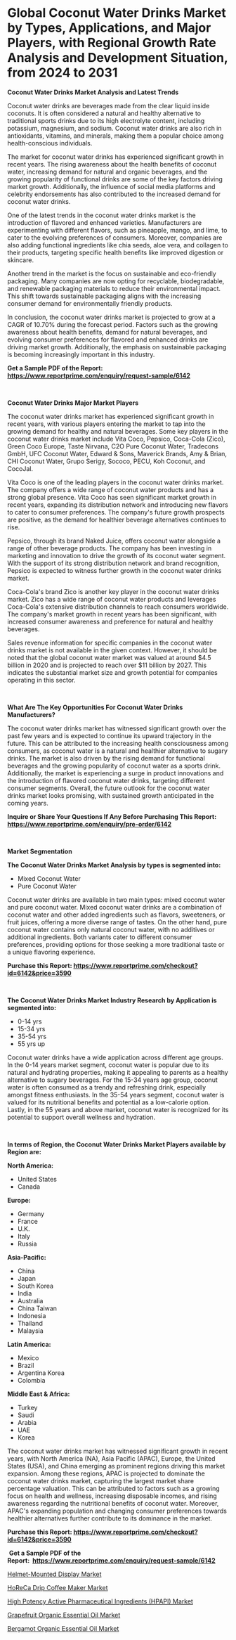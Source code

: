 <p><h1>Global Coconut Water Drinks Market by Types, Applications, and Major Players, with Regional Growth Rate Analysis and Development Situation, from 2024 to 2031</h1></p><p><strong>Coconut Water Drinks Market Analysis and Latest Trends</strong></p>
<p><p>Coconut water drinks are beverages made from the clear liquid inside coconuts. It is often considered a natural and healthy alternative to traditional sports drinks due to its high electrolyte content, including potassium, magnesium, and sodium. Coconut water drinks are also rich in antioxidants, vitamins, and minerals, making them a popular choice among health-conscious individuals.</p><p>The market for coconut water drinks has experienced significant growth in recent years. The rising awareness about the health benefits of coconut water, increasing demand for natural and organic beverages, and the growing popularity of functional drinks are some of the key factors driving market growth. Additionally, the influence of social media platforms and celebrity endorsements has also contributed to the increased demand for coconut water drinks.</p><p>One of the latest trends in the coconut water drinks market is the introduction of flavored and enhanced varieties. Manufacturers are experimenting with different flavors, such as pineapple, mango, and lime, to cater to the evolving preferences of consumers. Moreover, companies are also adding functional ingredients like chia seeds, aloe vera, and collagen to their products, targeting specific health benefits like improved digestion or skincare.</p><p>Another trend in the market is the focus on sustainable and eco-friendly packaging. Many companies are now opting for recyclable, biodegradable, and renewable packaging materials to reduce their environmental impact. This shift towards sustainable packaging aligns with the increasing consumer demand for environmentally friendly products.</p><p>In conclusion, the coconut water drinks market is projected to grow at a CAGR of 10.70% during the forecast period. Factors such as the growing awareness about health benefits, demand for natural beverages, and evolving consumer preferences for flavored and enhanced drinks are driving market growth. Additionally, the emphasis on sustainable packaging is becoming increasingly important in this industry.</p></p>
<p><strong>Get a Sample PDF of the Report:&nbsp; <a href="https://www.reportprime.com/enquiry/request-sample/6142">https://www.reportprime.com/enquiry/request-sample/6142</a></strong></p>
<p>&nbsp;</p>
<p><strong>Coconut Water Drinks Major Market Players</strong></p>
<p><p>The coconut water drinks market has experienced significant growth in recent years, with various players entering the market to tap into the growing demand for healthy and natural beverages. Some key players in the coconut water drinks market include Vita Coco, Pepsico, Coca-Cola (Zico), Green Coco Europe, Taste Nirvana, C2O Pure Coconut Water, Tradecons GmbH, UFC Coconut Water, Edward & Sons, Maverick Brands, Amy & Brian, CHI Coconut Water, Grupo Serigy, Sococo, PECU, Koh Coconut, and CocoJal.</p><p>Vita Coco is one of the leading players in the coconut water drinks market. The company offers a wide range of coconut water products and has a strong global presence. Vita Coco has seen significant market growth in recent years, expanding its distribution network and introducing new flavors to cater to consumer preferences. The company's future growth prospects are positive, as the demand for healthier beverage alternatives continues to rise.</p><p>Pepsico, through its brand Naked Juice, offers coconut water alongside a range of other beverage products. The company has been investing in marketing and innovation to drive the growth of its coconut water segment. With the support of its strong distribution network and brand recognition, Pepsico is expected to witness further growth in the coconut water drinks market.</p><p>Coca-Cola's brand Zico is another key player in the coconut water drinks market. Zico has a wide range of coconut water products and leverages Coca-Cola's extensive distribution channels to reach consumers worldwide. The company's market growth in recent years has been significant, with increased consumer awareness and preference for natural and healthy beverages.</p><p>Sales revenue information for specific companies in the coconut water drinks market is not available in the given context. However, it should be noted that the global coconut water market was valued at around $4.5 billion in 2020 and is projected to reach over $11 billion by 2027. This indicates the substantial market size and growth potential for companies operating in this sector.</p></p>
<p>&nbsp;</p>
<p><strong>What Are The Key Opportunities For Coconut Water Drinks Manufacturers?</strong></p>
<p><p>The coconut water drinks market has witnessed significant growth over the past few years and is expected to continue its upward trajectory in the future. This can be attributed to the increasing health consciousness among consumers, as coconut water is a natural and healthier alternative to sugary drinks. The market is also driven by the rising demand for functional beverages and the growing popularity of coconut water as a sports drink. Additionally, the market is experiencing a surge in product innovations and the introduction of flavored coconut water drinks, targeting different consumer segments. Overall, the future outlook for the coconut water drinks market looks promising, with sustained growth anticipated in the coming years.</p></p>
<p><strong>Inquire or Share Your Questions If Any Before Purchasing This Report: <a href="https://www.reportprime.com/enquiry/pre-order/6142">https://www.reportprime.com/enquiry/pre-order/6142</a></strong></p>
<p>&nbsp;</p>
<p><strong>Market Segmentation</strong></p>
<p><strong>The Coconut Water Drinks Market Analysis by types is segmented into:</strong></p>
<p><ul><li>Mixed Coconut Water</li><li>Pure Coconut Water</li></ul></p>
<p><p>Coconut water drinks are available in two main types: mixed coconut water and pure coconut water. Mixed coconut water drinks are a combination of coconut water and other added ingredients such as flavors, sweeteners, or fruit juices, offering a more diverse range of tastes. On the other hand, pure coconut water contains only natural coconut water, with no additives or additional ingredients. Both variants cater to different consumer preferences, providing options for those seeking a more traditional taste or a unique flavoring experience.</p></p>
<p><strong>Purchase this Report:&nbsp;<a href="https://www.reportprime.com/checkout?id=6142&price=3590">https://www.reportprime.com/checkout?id=6142&price=3590</a></strong></p>
<p>&nbsp;</p>
<p><strong>The Coconut Water Drinks Market Industry Research by Application is segmented into:</strong></p>
<p><ul><li>0-14 yrs</li><li>15-34 yrs</li><li>35-54 yrs</li><li>55 yrs up</li></ul></p>
<p><p>Coconut water drinks have a wide application across different age groups. In the 0-14 years market segment, coconut water is popular due to its natural and hydrating properties, making it appealing to parents as a healthy alternative to sugary beverages. For the 15-34 years age group, coconut water is often consumed as a trendy and refreshing drink, especially amongst fitness enthusiasts. In the 35-54 years segment, coconut water is valued for its nutritional benefits and potential as a low-calorie option. Lastly, in the 55 years and above market, coconut water is recognized for its potential to support overall wellness and hydration.</p></p>
<p>&nbsp;</p>
<p><strong>In terms of Region, the Coconut Water Drinks Market Players available by Region are:</strong></p>
<p>
    <p> <strong> North America: </strong>
        <ul>
            <li>United States</li>
            <li>Canada</li>
        </ul>
        </p> 
    <p> <strong> Europe: </strong>
        <ul>
            <li>Germany</li>
            <li>France</li>
            <li>U.K.</li>
            <li>Italy</li>
            <li>Russia</li>
        </ul>
        </p> 
    <p> <strong> Asia-Pacific: </strong>
        <ul>
            <li>China</li>
            <li>Japan</li>
            <li>South Korea</li>
            <li>India</li>
            <li>Australia</li>
            <li>China Taiwan</li>
            <li>Indonesia</li>
            <li>Thailand</li>
            <li>Malaysia</li>
        </ul>
        </p> 
    <p> <strong> Latin America: </strong>
        <ul>
            <li>Mexico</li>
            <li>Brazil</li>
            <li>Argentina Korea</li>
            <li>Colombia</li>
        </ul>
        </p> 
    <p> <strong> Middle East & Africa: </strong>
        <ul>
            <li>Turkey</li>
            <li>Saudi</li>
            <li>Arabia</li>
            <li>UAE</li>
            <li>Korea</li>
        </ul>
    </p>
    </p>
<p><p>The coconut water drinks market has witnessed significant growth in recent years, with North America (NA), Asia Pacific (APAC), Europe, the United States (USA), and China emerging as prominent regions driving this market expansion. Among these regions, APAC is projected to dominate the coconut water drinks market, capturing the largest market share percentage valuation. This can be attributed to factors such as a growing focus on health and wellness, increasing disposable incomes, and rising awareness regarding the nutritional benefits of coconut water. Moreover, APAC's expanding population and changing consumer preferences towards healthier alternatives further contribute to its dominance in the market.</p></p>
<p><strong>Purchase this Report: <a href="https://www.reportprime.com/checkout?id=6142&price=3590">https://www.reportprime.com/checkout?id=6142&price=3590</a></strong></p>
<p>&nbsp;<strong>Get a Sample PDF of the Report:&nbsp;&nbsp;<a href="https://www.reportprime.com/enquiry/request-sample/6142">https://www.reportprime.com/enquiry/request-sample/6142</a></strong></p>
<p><strong></strong></p>
<p><p><a href="https://issuu.com/reportprime-2/docs/helmet-mounted-display-market-size-2030.pptx">Helmet-Mounted Display Market</a></p><p><a href="https://issuu.com/reportprime-2/docs/horeca-drip-coffee-maker-market-size-2030.pptx">HoReCa Drip Coffee Maker Market</a></p><p><a href="https://issuu.com/reportprime-2/docs/high-potency-active-pharmaceutical-ingredients-hpa">High Potency Active Pharmaceutical Ingredients (HPAPI) Market</a></p><p><a href="https://github.com/RickHolmes3/Market-Research-Report-List-2/blob/main/grapefruit-organic-essential-oil-market.md">Grapefruit Organic Essential Oil Market</a></p><p><a href="https://github.com/GroverBarry/Market-Research-Report-List-3/blob/main/bergamot-organic-essential-oil-market.md">Bergamot Organic Essential Oil Market</a></p></p>